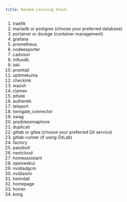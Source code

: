 ```yaml
---
title: Random Learning Stack
---
```


1. traefik
2. mariadb or postgres (choose your preferred database)
3. portainer or dockge (container management)
4. grafana
5. prometheus
6. nodeexporter
7. cadvisor
8. influxdb
9. loki
10. promtail
11. uptimekuma
12. checkmk
13. wazuh
13. clamav
14. pihole
15. authentik
16. teleport
17. twingate_connector
18. swag
19. ansiblesemaphore
20. duplicati
21. gitlab or gitea (choose your preferred Git service)
22. gitlab-runner (if using GitLab)
23. factory
24. passbolt
25. nextcloud
26. homeassistant
27. openwebui
28. nvidiadgcm
29. nvidiasmi
30. heimdall
31. homepage
32. homer
33. kong